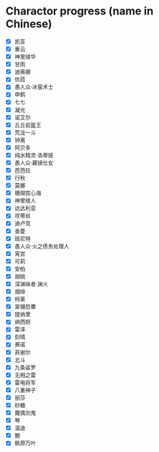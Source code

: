# Charactor progress (name in Chinese)

- [X] 凯亚
- [X] 重云
- [X] 神里绫华
- [X] 甘雨
- [X] 迪奥娜
- [X] 优菈
- [X] 愚人众·冰萤术士
- [X] 申鹤
- [X] 七七
- [X] 凝光
- [X] 诺艾尔
- [X] 丘丘岩盔王
- [X] 荒泷一斗
- [X] 钟离
- [X] 阿贝多
- [X] 纯水精灵·洛蒂娅
- [X] 愚人众·藏镜仕女
- [X] 芭芭拉
- [X] 行秋
- [X] 莫娜
- [X] 珊瑚宫心海
- [X] 神里绫人
- [X] 达达利亚
- [X] 坎蒂丝
- [X] 迪卢克
- [X] 香菱
- [X] 班尼特
- [X] 愚人众·火之债务处理人
- [X] 宵宫
- [X] 可莉
- [X] 安柏
- [X] 胡桃
- [X] 深渊咏者·渊火
- [X] 烟绯
- [X] 柯莱
- [X] 翠翎恐蕈
- [X] 提纳里
- [X] 纳西妲
- [X] 雷泽
- [X] 刻晴
- [X] 赛诺
- [X] 菲谢尔
- [X] 北斗
- [X] 九条裟罗
- [X] 无相之雷
- [X] 雷电将军
- [X] 八重神子
- [X] 丽莎
- [X] 砂糖
- [X] 魔偶剑鬼
- [X] 琴
- [X] 温迪
- [X] 魈
- [X] 枫原万叶